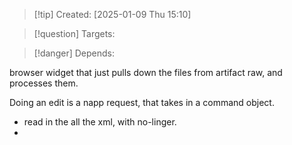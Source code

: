 
>[!tip] Created: [2025-01-09 Thu 15:10]

>[!question] Targets: 

>[!danger] Depends: 

browser widget that just pulls down the files from artifact raw, and processes them.

Doing an edit is a napp request, that takes in a command object.

- read in the all the xml, with no-linger.
- 

